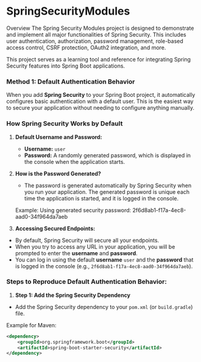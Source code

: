 # SpringSecurityModules

Overview
The Spring Security Modules project is designed to demonstrate and implement all major functionalities of Spring Security. This includes user authentication, authorization, password management, role-based access control, CSRF protection, OAuth2 integration, and more.

This project serves as a learning tool and reference for integrating Spring Security features into Spring Boot applications.

### **Method 1: Default Authentication Behavior**

When you add **Spring Security** to your Spring Boot project, it automatically configures basic authentication with a default user. This is the easiest way to secure your application without needing to configure anything manually.

### **How Spring Security Works by Default**

1. **Default Username and Password:**
   - **Username:** `user`
   - **Password:** A randomly generated password, which is displayed in the console when the application starts.

2. **How is the Password Generated?**
   - The password is generated automatically by Spring Security when you run your application. The generated password is unique each time the application is started, and it is logged in the console.
   
   Example:
Using generated security password: 2f6d8ab1-f17a-4ec8-aad0-34f964da7aeb
   
3. **Accessing Secured Endpoints:**
- By default, Spring Security will secure all your endpoints.
- When you try to access any URL in your application, you will be prompted to enter the **username** and **password**.
- You can log in using the default **username** `user` and the **password** that is logged in the console (e.g., `2f6d8ab1-f17a-4ec8-aad0-34f964da7aeb`).

### **Steps to Reproduce Default Authentication Behavior:**

1. **Step 1: Add the Spring Security Dependency**
- Add the Spring Security dependency to your `pom.xml` (or `build.gradle`) file.

Example for Maven:
```xml
<dependency>
    <groupId>org.springframework.boot</groupId>
    <artifactId>spring-boot-starter-security</artifactId>
</dependency>
